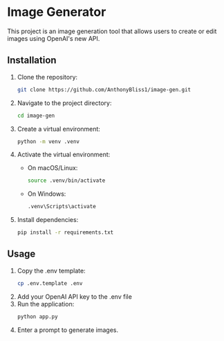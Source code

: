 # Image Generator
This project is an image generation tool that allows users to create or edit images using OpenAI's new API.

## Installation

1. Clone the repository:
    ```bash
    git clone https://github.com/AnthonyBliss1/image-gen.git
    ```
2. Navigate to the project directory:
    ```bash
    cd image-gen
    ```
3. Create a virtual environment:
    ```bash
    python -m venv .venv
    ```
4. Activate the virtual environment:

    - On macOS/Linux:
        ```bash
        source .venv/bin/activate
        ```
    - On Windows:
        ```bash
        .venv\Scripts\activate
        ```

5. Install dependencies:
    ```bash
    pip install -r requirements.txt
    ```

## Usage
1. Copy the .env template:
   ```bash
   cp .env.template .env
   ```
2. Add your OpenAI API key to the .env file
3. Run the application:
    ```bash
    python app.py
    ```
4. Enter a prompt to generate images.